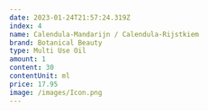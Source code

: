```yaml
---
date: 2023-01-24T21:57:24.319Z
index: 4
name: Calendula-Mandarijn / Calendula-Rijstkiem
brand: Botanical Beauty
type: Multi Use Oil
amount: 1
content: 30
contentUnit: ml
price: 17.95
image: /images/Icon.png
---
```

